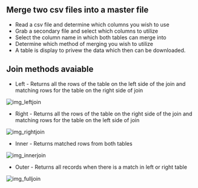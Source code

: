 ## Merge two csv files into a master file

- Read a csv file and determine which columns you wish to use
- Grab a secondary file and select which columns to utilize
- Select the column name in which both tables can merge into
- Determine which method of merging you wish to utilize
- A table is display to privew the data which then can be downloaded.

## Join methods avaiable

- Left - Returns all the rows of the table on the left side of the join and matching rows for the table on the right side of join

![img_leftjoin](https://user-images.githubusercontent.com/43760676/153118303-f923dc58-e998-4c0c-a1a1-5d7d6ba1549a.gif)

- Right - Returns all the rows of the table on the right side of the join and matching rows for the table on the left side of join

![img_rightjoin](https://user-images.githubusercontent.com/43760676/153118328-094afe96-4931-4bac-ab92-e811020bd3ac.gif)

- Inner - Returns matched rows from both tables

![img_innerjoin](https://user-images.githubusercontent.com/43760676/153118176-650e4612-8b8d-4b0d-b6dc-e64ea0082f7d.gif)

- Outer - Returns all records when there is a match in left or right table

![img_fulljoin](https://user-images.githubusercontent.com/43760676/153118485-4f16f745-f596-45b0-a949-6a703f97c39b.gif)
